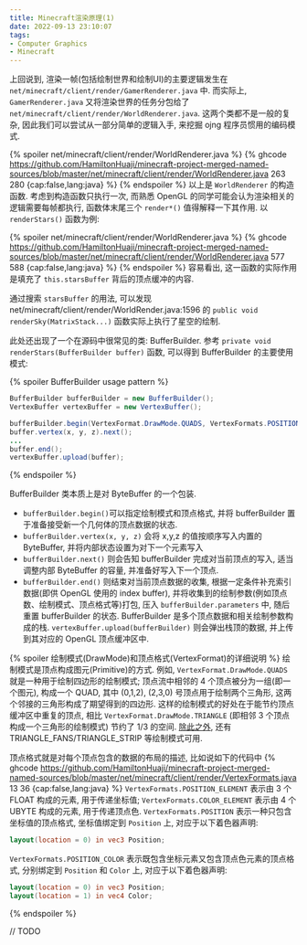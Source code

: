 ```yaml
---
title: Minecraft渲染原理(1)
date: 2022-09-13 23:10:07
tags:
- Computer Graphics
- Minecraft
---
```


上回说到, 渲染一帧(包括绘制世界和绘制UI)的主要逻辑发生在 `net/minecraft/client/render/GamerRenderer.java` 中. 而实际上, `GamerRenderer.java` 又将渲染世界的任务分包给了 `net/minecraft/client/render/WorldRenderer.java`. 这两个类都不是一般的复杂, 因此我们可以尝试从一部分简单的逻辑入手, 来挖掘 ojng 程序员惯用的编码模式.

<!-- more -->
{% spoiler net/minecraft/client/render/WorldRenderer.java %}
{% ghcode https://github.com/HamiltonHuaji/minecraft-project-merged-named-sources/blob/master/net/minecraft/client/render/WorldRenderer.java 263 280 {cap:false,lang:java} %}
{% endspoiler %}
以上是 `WorldRenderer` 的构造函数. 考虑到构造函数只执行一次, 而熟悉 OpenGL 的同学可能会认为渲染相关的逻辑需要每帧都执行, 函数体末尾三个 `render*()` 值得解释一下其作用. 以 `renderStars()` 函数为例:

{% spoiler net/minecraft/client/render/WorldRenderer.java %}
{% ghcode https://github.com/HamiltonHuaji/minecraft-project-merged-named-sources/blob/master/net/minecraft/client/render/WorldRenderer.java 577 588 {cap:false,lang:java} %}
{% endspoiler %}
容易看出, 这一函数的实际作用是填充了 `this.starsBuffer` 背后的顶点缓冲的内容. 

通过搜索 `starsBuffer` 的用法, 可以发现 net/minecraft/client/render/WorldRender.java:1596 的 `public void renderSky(MatrixStack...)` 函数实际上执行了星空的绘制.

此处还出现了一个在源码中很常见的类: BufferBuilder. 参考 `private void renderStars(BufferBuilder buffer)` 函数, 可以得到 BufferBuilder 的主要使用模式:

{% spoiler BufferBuilder usage pattern %}
```java
BufferBuilder bufferBuilder = new BufferBuilder();
VertexBuffer vertexBuffer = new VertexBuffer();

bufferBuilder.begin(VertexFormat.DrawMode.QUADS, VertexFormats.POSITION);
buffer.vertex(x, y, z).next();
...
buffer.end();
vertexBuffer.upload(buffer);
```
{% endspoiler %}

BufferBuilder 类本质上是对 ByteBuffer 的一个包装.
+ `bufferBuilder.begin()`可以指定绘制模式和顶点格式, 并将 bufferBuilder 置于准备接受新一个几何体的顶点数据的状态.
+ `bufferBuilder.vertex(x, y, z)` 会将 x,y,z 的值按顺序写入内置的 ByteBuffer, 并将内部状态设置为对下一个元素写入
+ `bufferBuilder.next()` 则会告知 bufferBuilder 完成对当前顶点的写入, 适当调整内部 ByteBuffer 的容量, 并准备好写入下一个顶点.
+ `bufferBuilder.end()` 则结束对当前顶点数据的收集, 根据一定条件补充索引数据(即供 OpenGL 使用的 index buffer), 并将收集到的绘制参数(例如顶点数、绘制模式、顶点格式等)打包, 压入 `bufferBuilder.parameters` 中, 随后重置 bufferBuilder 的状态.
BufferBuilder 是多个顶点数据和相关绘制参数构成的栈. `vertexBuffer.upload(bufferBuilder)` 则会弹出栈顶的数据, 并上传到其对应的 OpenGL 顶点缓冲区中.

{% spoiler 绘制模式(DrawMode)和顶点格式(VertexFormat)的详细说明 %}
绘制模式是顶点构成图元(Primitive)的方式. 例如, `VertexFormat.DrawMode.QUADS` 就是一种用于绘制四边形的绘制模式; 顶点流中相邻的 4 个顶点被分为一组(即一个图元), 构成一个 QUAD, 其中 (0,1,2), (2,3,0) 号顶点用于绘制两个三角形, 这两个邻接的三角形构成了期望得到的四边形. 这样的绘制模式的好处在于能节约顶点缓冲区中重复的顶点, 相比 `VertexFormat.DrawMode.TRIANGLE` (即相邻 3 个顶点构成一个三角形的绘制模式) 节约了 1/3 的空间. [除此之外](https://www.khronos.org/opengl/wiki/Primitive), 还有 TRIANGLE_FANS/TRIANGLE_STRIP 等绘制模式可用.

顶点格式就是对每个顶点包含的数据的布局的描述, 比如说如下的代码中
{% ghcode https://github.com/HamiltonHuaji/minecraft-project-merged-named-sources/blob/master/net/minecraft/client/render/VertexFormats.java 13 36 {cap:false,lang:java} %}
`VertexFormats.POSITION_ELEMENT` 表示由 3 个 FLOAT 构成的元素, 用于传递坐标值; `VertexFormats.COLOR_ELEMENT` 表示由 4 个 UBYTE 构成的元素, 用于传递顶点色.
`VertexFormats.POSITION` 表示一种只包含坐标值的顶点格式, 坐标值绑定到 `Position` 上, 对应于以下着色器声明:
```glsl
layout(location = 0) in vec3 Position;
```
`VertexFormats.POSITION_COLOR` 表示既包含坐标元素又包含顶点色元素的顶点格式, 分别绑定到 `Position` 和 `Color` 上, 对应于以下着色器声明:
```glsl
layout(location = 0) in vec3 Position;
layout(location = 1) in vec4 Color;
```
{% endspoiler %}

// TODO
